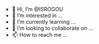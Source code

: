 - 👋 Hi, I’m @ISROGOU
- 👀 I’m interested in ...
- 🌱 I’m currently learning ...
- 💞️ I’m looking to collaborate on ...
- 📫 How to reach me ...

<!---
ISROGOU/ISROGOU is a ✨ special ✨ repository because its `README.md` (this file) appears on your GitHub profile.
You can click the Preview link to take a look at your changes.
--->
